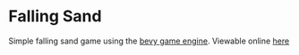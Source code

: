 # Falling Sand
Simple falling sand game using the [bevy game engine](https://bevyengine.org/). Viewable online [here](https://mith.github.io/falling-sand)
